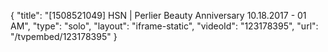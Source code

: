 {
    "title": "[1508521049] HSN | Perlier Beauty Anniversary 10.18.2017 - 01 AM",
    "type": "solo",
    "layout": "iframe-static",
    "videoId": "123178395",
    "url": "\/tvpembed\/123178395"
}